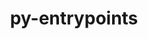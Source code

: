 ---
title: "py-entrypoints"
layout: cache
categories: [package, develop]
meta: {"compilers": ["gcc@=11.4.0", "gcc@=9.4.0", "oneapi@=2024.2.1"], "num_specs": 30, "num_specs_by_stack": {"e4s": 7, "e4s-neoverse-v2": 7, "e4s-neoverse_v1": 2, "e4s-oneapi": 12, "e4s-power": 2, "root": 30}, "oss": ["ubuntu20.04", "ubuntu22.04"], "platforms": ["linux"], "stacks": ["e4s", "e4s-neoverse-v2", "e4s-neoverse_v1", "e4s-oneapi", "e4s-power", "root"], "targets": ["neoverse_v1", "neoverse_v2", "ppc64le", "x86_64_v3"], "versions": ["0.4"]}
spec_details: [{"compiler": "gcc@=9.4.0", "hash": "32idzvyi57a7uuqea2mz4qb33ajjukmq", "os": "ubuntu20.04", "platform": "linux", "size": "-", "stacks": ["e4s-power", "root"], "target": "ppc64le", "variants": ["build_system=python_pip"], "versions": ["0.4"]}, {"compiler": "oneapi@=2024.2.1", "hash": "3ddcy7hnr5zd7osfgevhtqteewtukvxh", "os": "ubuntu22.04", "platform": "linux", "size": "-", "stacks": ["e4s-oneapi", "root"], "target": "x86_64_v3", "variants": ["build_system=python_pip"], "versions": ["0.4"]}, {"compiler": "gcc@=11.4.0", "hash": "7ivfloij636h5kgiw52xq73wuj6lehjz", "os": "ubuntu22.04", "platform": "linux", "size": "-", "stacks": ["e4s-neoverse-v2", "root"], "target": "neoverse_v2", "variants": ["build_system=python_pip"], "versions": ["0.4"]}, {"compiler": "gcc@=11.4.0", "hash": "7t7z4ecgp766f2xqaggbl6auqwzqmexk", "os": "ubuntu22.04", "platform": "linux", "size": "-", "stacks": ["e4s", "root"], "target": "x86_64_v3", "variants": ["build_system=python_pip"], "versions": ["0.4"]}, {"compiler": "oneapi@=2024.2.1", "hash": "btl6lxyeldqr53blbo5izvyknrz5efek", "os": "ubuntu22.04", "platform": "linux", "size": "-", "stacks": ["e4s-oneapi", "root"], "target": "x86_64_v3", "variants": ["build_system=python_pip"], "versions": ["0.4"]}, {"compiler": "oneapi@=2024.2.1", "hash": "cjkz2ehhswk2va75crctbf5jdjaawzb2", "os": "ubuntu22.04", "platform": "linux", "size": "-", "stacks": ["e4s-oneapi", "root"], "target": "x86_64_v3", "variants": ["build_system=python_pip"], "versions": ["0.4"]}, {"compiler": "gcc@=11.4.0", "hash": "fu3nwxi7xpz3bfowltwoouo6dwkgl27j", "os": "ubuntu22.04", "platform": "linux", "size": "-", "stacks": ["e4s-neoverse_v1", "root"], "target": "neoverse_v1", "variants": ["build_system=python_pip"], "versions": ["0.4"]}, {"compiler": "gcc@=11.4.0", "hash": "fwrfdjg6zhrt4ru6zyx2t7j3xxeq5g4s", "os": "ubuntu22.04", "platform": "linux", "size": "-", "stacks": ["e4s-neoverse-v2", "root"], "target": "neoverse_v2", "variants": ["build_system=python_pip"], "versions": ["0.4"]}, {"compiler": "gcc@=11.4.0", "hash": "gtpeo6ldf3ktplkkvmirfw2rjvwm6h72", "os": "ubuntu22.04", "platform": "linux", "size": "-", "stacks": ["e4s-neoverse-v2", "root"], "target": "neoverse_v2", "variants": ["build_system=python_pip"], "versions": ["0.4"]}, {"compiler": "oneapi@=2024.2.1", "hash": "gttreqpzrhc5luekijc7kfh2cff5ties", "os": "ubuntu22.04", "platform": "linux", "size": "-", "stacks": ["e4s-oneapi", "root"], "target": "x86_64_v3", "variants": ["build_system=python_pip"], "versions": ["0.4"]}, {"compiler": "oneapi@=2024.2.1", "hash": "i5wi6o6kctvxqaudlpnmonex7rvzeiq3", "os": "ubuntu22.04", "platform": "linux", "size": "-", "stacks": ["e4s-oneapi", "root"], "target": "x86_64_v3", "variants": ["build_system=python_pip"], "versions": ["0.4"]}, {"compiler": "gcc@=11.4.0", "hash": "iwned5jkwq4mlnplvuoxgjsef3t7bmjt", "os": "ubuntu22.04", "platform": "linux", "size": "-", "stacks": ["e4s-neoverse-v2", "root"], "target": "neoverse_v2", "variants": ["build_system=python_pip"], "versions": ["0.4"]}, {"compiler": "oneapi@=2024.2.1", "hash": "jpszjnfxqtkgksdhxfzeglijnui5b6jy", "os": "ubuntu22.04", "platform": "linux", "size": "-", "stacks": ["e4s-oneapi", "root"], "target": "x86_64_v3", "variants": ["build_system=python_pip"], "versions": ["0.4"]}, {"compiler": "gcc@=11.4.0", "hash": "k3nqdn7xvgqt5lcmoonpa625zczku3ml", "os": "ubuntu22.04", "platform": "linux", "size": "-", "stacks": ["e4s", "root"], "target": "x86_64_v3", "variants": ["build_system=python_pip"], "versions": ["0.4"]}, {"compiler": "oneapi@=2024.2.1", "hash": "krxzfb3o3nzt4adhp7nsit54vm7gn3yh", "os": "ubuntu22.04", "platform": "linux", "size": "-", "stacks": ["e4s-oneapi", "root"], "target": "x86_64_v3", "variants": ["build_system=python_pip"], "versions": ["0.4"]}, {"compiler": "gcc@=11.4.0", "hash": "l5d3kjbmxhjyn2ew2wav253syniesuop", "os": "ubuntu22.04", "platform": "linux", "size": "-", "stacks": ["e4s-neoverse-v2", "root"], "target": "neoverse_v2", "variants": ["build_system=python_pip"], "versions": ["0.4"]}, {"compiler": "gcc@=11.4.0", "hash": "l7kb4jbfzqn7jbmih4inhga2gby7hd4s", "os": "ubuntu22.04", "platform": "linux", "size": "-", "stacks": ["e4s", "root"], "target": "x86_64_v3", "variants": ["build_system=python_pip"], "versions": ["0.4"]}, {"compiler": "gcc@=11.4.0", "hash": "lmganp6rh2qd5eyhbxveprz2yzlz3fxx", "os": "ubuntu22.04", "platform": "linux", "size": "-", "stacks": ["e4s", "root"], "target": "x86_64_v3", "variants": ["build_system=python_pip"], "versions": ["0.4"]}, {"compiler": "oneapi@=2024.2.1", "hash": "lrvy3qdkyp3snda6452y67efn4egdyui", "os": "ubuntu22.04", "platform": "linux", "size": "-", "stacks": ["e4s-oneapi", "root"], "target": "x86_64_v3", "variants": ["build_system=python_pip"], "versions": ["0.4"]}, {"compiler": "gcc@=11.4.0", "hash": "n6ngi7ql5b5poap5o4nynhwfegpkipmm", "os": "ubuntu22.04", "platform": "linux", "size": "-", "stacks": ["e4s-neoverse-v2", "root"], "target": "neoverse_v2", "variants": ["build_system=python_pip"], "versions": ["0.4"]}, {"compiler": "gcc@=11.4.0", "hash": "ntgzoxfiigaieyipdcncfnjnz4ypaprb", "os": "ubuntu22.04", "platform": "linux", "size": "-", "stacks": ["e4s", "root"], "target": "x86_64_v3", "variants": ["build_system=python_pip"], "versions": ["0.4"]}, {"compiler": "gcc@=11.4.0", "hash": "o6uhbarzpz3ea6w55jcripmkiu2aclj6", "os": "ubuntu22.04", "platform": "linux", "size": "-", "stacks": ["e4s", "root"], "target": "x86_64_v3", "variants": ["build_system=python_pip"], "versions": ["0.4"]}, {"compiler": "oneapi@=2024.2.1", "hash": "oqvvda7ghltgbs2jizrhtoooltfylgg3", "os": "ubuntu22.04", "platform": "linux", "size": "-", "stacks": ["e4s-oneapi", "root"], "target": "x86_64_v3", "variants": ["build_system=python_pip"], "versions": ["0.4"]}, {"compiler": "oneapi@=2024.2.1", "hash": "prl7h4ky4g2c4kprztt4mmse2xsrcxvf", "os": "ubuntu22.04", "platform": "linux", "size": "-", "stacks": ["e4s-oneapi", "root"], "target": "x86_64_v3", "variants": ["build_system=python_pip"], "versions": ["0.4"]}, {"compiler": "oneapi@=2024.2.1", "hash": "qt2tbydsr5ef7av6hp3ejjr4wjojydht", "os": "ubuntu22.04", "platform": "linux", "size": "-", "stacks": ["e4s-oneapi", "root"], "target": "x86_64_v3", "variants": ["build_system=python_pip"], "versions": ["0.4"]}, {"compiler": "gcc@=11.4.0", "hash": "sxxvhd2nalel5nq4bycgdea4u5a4brcw", "os": "ubuntu22.04", "platform": "linux", "size": "-", "stacks": ["e4s-neoverse_v1", "root"], "target": "neoverse_v1", "variants": ["build_system=python_pip"], "versions": ["0.4"]}, {"compiler": "gcc@=11.4.0", "hash": "szbwnmqh2mfgrcjbzc46lh2pdvbszc4b", "os": "ubuntu22.04", "platform": "linux", "size": "-", "stacks": ["e4s", "root"], "target": "x86_64_v3", "variants": ["build_system=python_pip"], "versions": ["0.4"]}, {"compiler": "gcc@=11.4.0", "hash": "vji6iculz2s5mej7mxgoqb4rlem3ykg4", "os": "ubuntu22.04", "platform": "linux", "size": "-", "stacks": ["e4s-neoverse-v2", "root"], "target": "neoverse_v2", "variants": ["build_system=python_pip"], "versions": ["0.4"]}, {"compiler": "oneapi@=2024.2.1", "hash": "xuhgez2dinity44cpnoslnjjmp6xxw2z", "os": "ubuntu22.04", "platform": "linux", "size": "-", "stacks": ["e4s-oneapi", "root"], "target": "x86_64_v3", "variants": ["build_system=python_pip"], "versions": ["0.4"]}, {"compiler": "gcc@=9.4.0", "hash": "xwbsjxaiw5ombhcfxkedband555czzfk", "os": "ubuntu20.04", "platform": "linux", "size": "-", "stacks": ["e4s-power", "root"], "target": "ppc64le", "variants": ["build_system=python_pip"], "versions": ["0.4"]}]
---